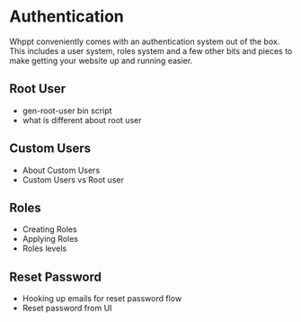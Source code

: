 # Authentication

Whppt conveniently comes with an authentication system out of the box. This includes a user system,
roles system and a few other bits and pieces to make getting your website up and running easier.

## Root User

- gen-root-user bin script
- what is different about root user

## Custom Users

- About Custom Users
- Custom Users vs Root user

## Roles

- Creating Roles
- Applying Roles
- Roles levels

## Reset Password

- Hooking up emails for reset password flow
- Reset password from UI
